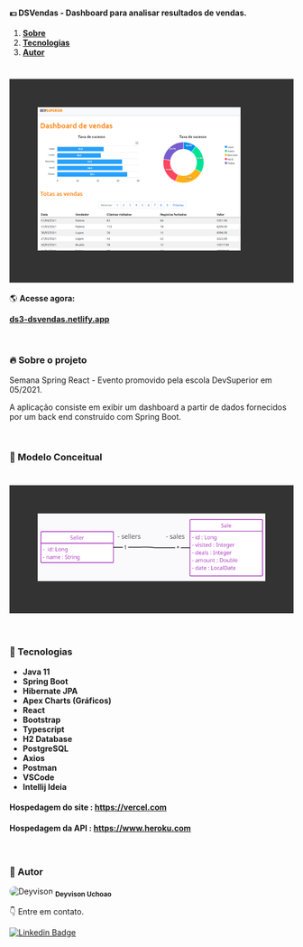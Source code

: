 #### :dollar: DSVendas - Dashboard para analisar resultados de vendas.

<ol align="left">
 <li><strong><a href="#--sobre-o-projeto">Sobre</a></strong></li>
 <li><strong><a href="#--tecnologias">Tecnologias</a></strong></li>
 <li><strong><a href="#--autor">Autor</a></strong></li>
</ol>

<h1 style="padding: 50px; background: #333333;">
    <img alt="site dsvendas" title="#site dsvendas" src="assets/dashboard.PNG" width=360px/>
</h1>

🌎 **Acesse agora:**

<a href="ds3-dsvendas.netlify.app" target="_blank" title="acessar o site"><strong>ds3-dsvendas.netlify.app</strong></a>

<br />

### 🔥 Sobre o projeto

Semana Spring React - Evento promovido pela escola DevSuperior em 05/2021.

A aplicação consiste em exibir um dashboard a partir de dados fornecidos por um back end construído com Spring Boot.

<br />

### :space_invader: Modelo Conceitual

<h1 style="padding: 50px; background: #333333;">
    <img alt="modelo conceitual dsvendas" title="#modelo conceitual dsvendas" src="assets/modelo-conceitual.png" width=480px/>
</h1>

<br />

### 🤖 Tecnologias


- **Java 11**
- **Spring Boot**
- **Hibernate JPA**
- **Apex Charts (Gráficos)**
- **React**
- **Bootstrap**
- **Typescript**
- **H2 Database**
- **PostgreSQL**
- **Axios**
- **Postman**
- **VSCode**
- **Intellij Ideia**


#### **Hospedagem do site** : <a href="https://vercel.com/" target="_blank" title="acessar o site"><strong>https://vercel.com</strong></a>
#### **Hospedagem da API** : <a href="https://www.heroku.com" target="_blank" title="acessar o site"><strong>https://www.heroku.com</strong></a>

<br />

### 💎 Autor

<img style="border-radius: 40px" src="https://avatars.githubusercontent.com/u/56098033?v=4" width="100px;" alt="Deyvison"/>
<sub><strong>Deyvison Uchoao</strong></sub></a>

<br />

:point_down: Entre em contato.
<br />

[![Linkedin Badge](https://img.shields.io/badge/-LinkedIn-blue?style=for-the-badge&logo=Linkedin&logoColor=white&link=https://www.linkedin.com/in/biacoelho)](https://www.linkedin.com/in/deyvisonuchoa)

